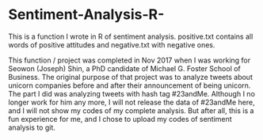 # Sentiment-Analysis-R-
This is a function I wrote in R of sentiment analysis. 
positive.txt contains all words of positive attitudes and negative.txt with negative ones.

This function / project was completed in Nov 2017 when I was working for Seowon (Joseph) Shin, a PhD candidate of Michael G. Foster School of Business. The original purpose of that project was to analyze tweets about unicorn companies before and after  their announcement of being unicorn. The part I did was analyzing tweets with hash tag #23andMe. Although I no longer work for him any more, I will not release the data of #23andMe here, and I will not show my codes of my complete analysis. But after all, this is a fun experience for me, and I chose to upload my codes of sentiment analysis to git.
